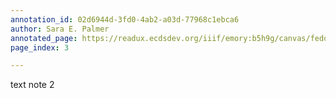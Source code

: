 ```yaml
---
annotation_id: 02d6944d-3fd0-4ab2-a03d-77968c1ebca6
author: Sara E. Palmer
annotated_page: https://readux.ecdsdev.org/iiif/emory:b5h9g/canvas/fedora:emory:pchdn
page_index: 3

---
```

<p>text note 2</p>